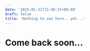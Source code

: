 ```yaml
---
date: '2025-01-31T11:48:37+08:00'
draft: false
title: 'Nothing to see here.. yet...'
---
```


# Come back soon...
